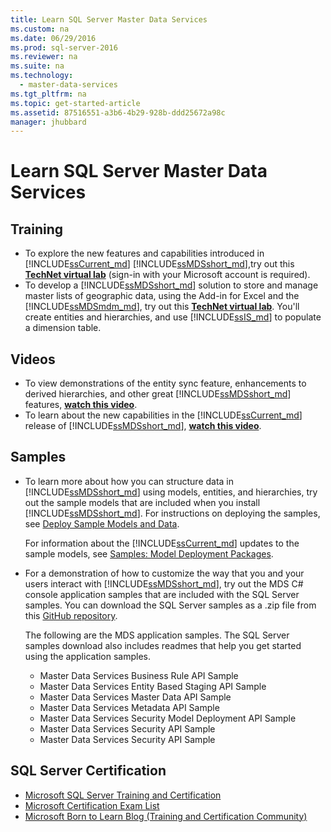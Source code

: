 ```yaml
---
title: Learn SQL Server Master Data Services
ms.custom: na
ms.date: 06/29/2016
ms.prod: sql-server-2016
ms.reviewer: na
ms.suite: na
ms.technology: 
  - master-data-services
ms.tgt_pltfrm: na
ms.topic: get-started-article
ms.assetid: 87516551-a3b6-4b29-928b-ddd25672a98c
manager: jhubbard
---
```

# Learn SQL Server Master Data Services
  
  
## Training  
* To explore the new features and capabilities introduced in [!INCLUDE[ssCurrent_md](../../Topics/TopicNameContainA/includes/ssCurrent_md.md)] [!INCLUDE[ssMDSshort_md](../../Topics/TopicNameContainA/includes/ssMDSshort_md.md)],try out this [**TechNet virtual lab**](https://vlabs.holsystems.com/vlabs/technet?eng=VLabs&amp;auth=none&amp;src=vlabs&amp;altadd=true&amp;labid=23113&amp;lod=true) (sign-in with your Microsoft account is required).  
* To develop a [!INCLUDE[ssMDSshort_md](../../Topics/TopicNameContainA/includes/ssMDSshort_md.md)] solution to store and manage master lists of geographic data, using the Add-in for Excel and the [!INCLUDE[ssMDSmdm_md](../../Topics/TopicNameContainA/includes/ssMDSmdm_md.md)], try out this [**TechNet virtual lab**](https://vlabs.holsystems.com/vlabs/technet?eng=VLabs&amp;auth=none&amp;src=vlabs&amp;altadd=true&amp;labid=23112&amp;lod=true). You'll create entities and hierarchies, and use [!INCLUDE[ssIS_md](../../Topics/TopicNameContainA/includes/ssIS_md.md)] to populate a dimension table.  
  
## Videos  
* To view demonstrations of the entity sync feature, enhancements to derived hierarchies, and other great [!INCLUDE[ssMDSshort_md](../../Topics/TopicNameContainA/includes/ssMDSshort_md.md)] features, [**watch this video**](https://www.youtube.com/watch?v=6lQSc-eLkvk).  
* To learn about the new capabilities in the [!INCLUDE[ssCurrent_md](../../Topics/TopicNameContainA/includes/ssCurrent_md.md)] release of [!INCLUDE[ssMDSshort_md](../../Topics/TopicNameContainA/includes/ssMDSshort_md.md)], [**watch this video**](https://www.youtube.com/watch?v=cKA72FpOVxI).  
  
## Samples  
* To learn more about how you can structure data in [!INCLUDE[ssMDSshort_md](../../Topics/TopicNameContainA/includes/ssMDSshort_md.md)] using models, entities, and hierarchies, try out the sample models that are included when you install [!INCLUDE[ssMDSshort_md](../../Topics/TopicNameContainA/includes/ssMDSshort_md.md)]. For instructions on deploying the samples, see  [Deploy Sample Models and Data](../../Topics/TopicNameNotContainA/Master-Data-Services.md#deploySample).   
  
    For information about the [!INCLUDE[ssCurrent_md](../../Topics/TopicNameContainA/includes/ssCurrent_md.md)] updates to the sample models, see [Samples: Model Deployment Packages](Samples%3a%20Model%20Deployment%20Packages%20%28Master%20Data%20Services%29.xml).  
  
* For a demonstration of how to customize the way that you and your users interact with [!INCLUDE[ssMDSshort_md](../../Topics/TopicNameContainA/includes/ssMDSshort_md.md)], try out the MDS C# console application samples that are included with the SQL Server samples. You can download the SQL Server samples as a .zip file from this [GitHub repository](https://github.com/Microsoft/sql-server-samples).  
  
    The following are the MDS application samples. The SQL Server samples download also includes    readmes that help you get started using the application samples.  
    * Master Data Services Business Rule API Sample  
    * Master Data Services Entity Based Staging API Sample  
    * Master Data Services Master Data API Sample  
    * Master Data Services Metadata API Sample  
    * Master Data Services Security Model Deployment API Sample  
    * Master Data Services Security API Sample  
    * Master Data Services Security API Sample  
  
## SQL Server Certification  
* [Microsoft SQL Server Training and Certification](https://www.microsoft.com/en-us/learning/sql-training.aspx)  
* [Microsoft Certification Exam List](https://www.microsoft.com/en-us/learning/exam-list.aspx)  
* [Microsoft Born to Learn Blog (Training and Certification Community)](https://borntolearn.mslearn.net/b/weblog/archive/2016/03)  
  
  
  
  
  
  

